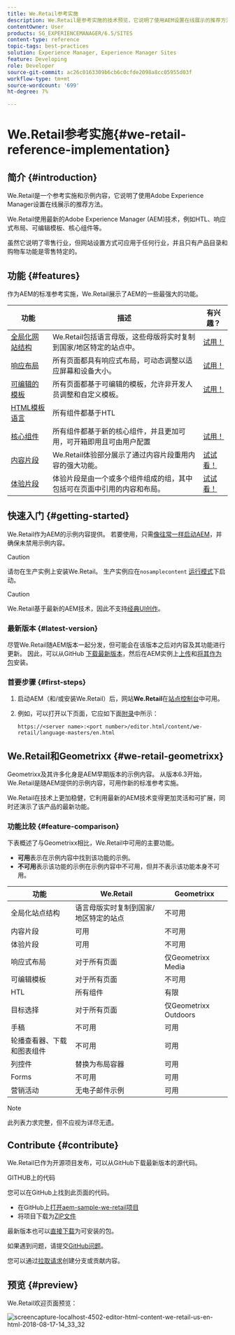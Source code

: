 ```yaml
---
title: We.Retail参考实施
description: We.Retail是参考实施的技术预览，它说明了使用AEM设置在线展示的推荐方法
contentOwner: User
products: SG_EXPERIENCEMANAGER/6.5/SITES
content-type: reference
topic-tags: best-practices
solution: Experience Manager, Experience Manager Sites
feature: Developing
role: Developer
source-git-commit: ac26c0163309b6cb6c0cfde2098a8cc05955d03f
workflow-type: tm+mt
source-wordcount: '699'
ht-degree: 7%

---
```


# We.Retail参考实施{#we-retail-reference-implementation}

## 简介 {#introduction}

We.Retail是一个参考实施和示例内容，它说明了使用Adobe Experience Manager设置在线展示的推荐方法。

We.Retail使用最新的Adobe Experience Manager (AEM)技术，例如HTL、响应式布局、可编辑模板、核心组件等。

虽然它说明了零售行业，但网站设置方式可应用于任何行业，并且只有产品目录和购物车功能是零售特定的。

## 功能 {#features}

作为AEM的标准参考实施，We.Retail展示了AEM的一些最强大的功能。

| **功能** | **描述** | **有兴趣？** |
|---|---|---|
| [全局化网站结构](/help/sites-administering/tc-bp.md) | We.Retail包括语言母版，这些母版将实时复制到国家/地区特定的站点中。 | [试用！](/help/sites-developing/we-retail-globalized-site-structure.md) |
| [响应布局](/help/sites-authoring/responsive-layout.md) | 所有页面都具有响应式布局，可动态调整以适应屏幕和设备大小。 | [试用！](/help/sites-developing/we-retail-responsive-layout.md) |
| [可编辑的模板](/help/sites-developing/page-templates-editable.md) | 所有页面都基于可编辑的模板，允许非开发人员调整和自定义模板。 | [试用！](/help/sites-developing/we-retail-editable-templates.md) |
| [HTML模板语言](https://experienceleague.adobe.com/zh-hans/docs/experience-manager-htl/content/overview) | 所有组件都基于HTL |  |
| [核心组件](https://experienceleague.adobe.com/zh-hans/docs/experience-manager-core-components/using/introduction) | 所有组件都基于新的核心组件，并且更加可用，可开箱即用且可由用户配置 | [试用！](/help/sites-developing/we-retail-core-components.md) |
| [内容片段](/help/assets/content-fragments/content-fragments.md) | We.Retail体验部分展示了通过内容片段重用内容的强大功能。 | [试试看！](/help/sites-developing/we-retail-content-fragments.md) |
| [体验片段](/help/sites-authoring/experience-fragments.md) | 体验片段是由一个或多个组件组成的组，其中包括可在页面中引用的内容和布局。 | [试试看！](/help/sites-developing/we-retail-experience-fragments.md) |

## 快速入门 {#getting-started}

We.Retail作为AEM的示例内容提供。 若要使用，只需[像往常一样启动AEM](/help/sites-deploying/deploy.md#getting-started)，并确保未禁用示例内容。

>[!CAUTION]
>
>请勿在生产实例上安装We.Retail。 生产实例应在`nosamplecontent` [运行模式](/help/sites-deploying/configure-runmodes.md)下启动。

>[!CAUTION]
>
>We.Retail基于最新的AEM技术，因此不支持[经典UI创作](/help/sites-classic-ui-authoring/classic-page-author-first-steps.md)。

### 最新版本 {#latest-version}

尽管We.Retail随AEM版本一起分发，但可能会在该版本之后对内容及其功能进行更新。 因此，可以从GitHub [下载最新版本](https://github.com/Adobe-Marketing-Cloud/aem-sample-we-retail/releases)，然后在AEM实例上[上传](/help/sites-administering/package-manager.md#uploading-packages-from-your-file-system)和[将其作为包](/help/sites-administering/package-manager.md#installing-packages)安装。

### 首要步骤 {#first-steps}

1. 启动AEM（和/或安装We.Retail）后，网站&#x200B;**We.Retail**&#x200B;在[站点控制台](/help/sites-authoring/basic-handling.md#global-navigation)中可用。
1. 例如，可以打开以下页面，它应如下面[附录](#appendix)中所示：

   `https://<server name>:<port number>/editor.html/content/we-retail/language-masters/en.html`

## We.Retail和Geometrixx {#we-retail-geometrixx}

Geometrixx及其许多化身是AEM早期版本的示例内容。 从版本6.3开始，We.Retail是随AEM提供的示例内容，可用作新的标准参考实施。

We.Retail在技术上更加稳健，它利用最新的AEM技术变得更加灵活和可扩展，同时还演示了该产品的最新功能。

### 功能比较 {#feature-comparison}

下表概述了与Geometrixx相比，We.Retail中可用的主要功能。

* **可用**&#x200B;表示在示例内容中找到该功能的示例。
* **不可用**&#x200B;表示该功能的示例在示例内容中不可用，但并不表示该功能本身不可用。

| **功能** | **We.Retail** | **Geometrixx** |
|---|---|---|
| 全局化站点结构 | 语言母版实时复制到国家/地区特定的站点 | 不可用 |
| 内容片段 | 可用 | 不可用 |
| 体验片段 | 可用 | 不可用 |
| 响应式布局 | 对于所有页面 | 仅Geometrixx Media |
| 可编辑模板 | 对于所有页面 | 不可用 |
| HTL | 所有组件 | 有限 |
| 目标选择 | 对于所有页面 | 仅Geometrixx Outdoors |
| 手稿 | 不可用 | 可用 |
| 轮播查看器、下载和图表组件 | 不可用 | 可用 |
| 列控件 | 替换为布局容器 | 可用 |
| Forms | 不可用 | 可用 |
| 营销活动 | 无电子邮件示例 | 可用 |

>[!NOTE]
>
>此列表力求完整，但不应视为详尽无遗。

## Contribute {#contribute}

We.Retail已作为开源项目发布，可以从GitHub下载最新版本的源代码。

GITHUB上的代码

您可以在GitHub上找到此页面的代码。

* 在GitHub上[打开aem-sample-we-retail项目](https://github.com/Adobe-Marketing-Cloud/aem-sample-we-retail)
* 将项目下载为[ZIP文件](https://codeload.github.com/Adobe-Marketing-Cloud/aem-sample-we-retail/zip/refs/heads/master)

最新版本也可以[直接下载](https://github.com/Adobe-Marketing-Cloud/aem-sample-we-retail/releases/tag/we.retail.reactor-4.0.0)为可安装的包。

如果遇到问题，请提交[GitHub问题](https://github.com/Adobe-Marketing-Cloud/aem-sample-we-retail/issues)。

您可以通过[拉取请求](https://github.com/Adobe-Marketing-Cloud/aem-sample-we-retail/pulls)创建分支或贡献内容。

## 预览 {#preview}

We.Retail欢迎页面预览：

![screencapture-localhost-4502-editor-html-content-we-retail-us-en-html-2018-08-17-14_33_32](assets/screencapture-localhost-4502-editor-html-content-we-retail-us-en-html-2018-08-17-14_33_32.png)
